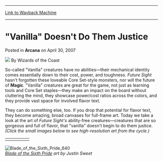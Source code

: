 
---
[Link to Wayback Machine](https://web.archive.org/web/20210417231239/https://magic.wizards.com/en/articles/archive/vanilla-doesnt-do-them-justice-2007-04-30)

[_metadata_:author]:- "Wizards of the Coast"
[_metadata_:description]:- "So-called `Vanilla` creatures have no abilities—their mechanical identity comes essentially down to their cost, power, and toughness. Future Sight hasn't forgotten these loveable Core Set-style monsters, nor will the future of Magic. `Vanilla` creatures are great for the game, not just as learning tools and Core Set staples—they make an impact on the board without cluttering"
[_metadata_:generator]:- "Drupal 7 (http://drupal.org)"
[_metadata_:node]:- "601951"
[_metadata_:publish_date]:- "2007-04-30"
[_metadata_:source]:- "div-main-content"
[_metadata_:title]:- "`Vanilla` Doesn't Do Them Justice"
[_metadata_:wayback_capture_timestamp]:- "2021-04-17 23:12:39"
[_metadata_:wayback_raw_url]:- "https://web.archive.org/web/20210417231239id_/https://magic.wizards.com/en/articles/archive/vanilla-doesnt-do-them-justice-2007-04-30"
[_metadata_:wayback_url]:- "https://magic.wizards.com/en/articles/archive/vanilla-doesnt-do-them-justice-2007-04-30"
---


"Vanilla" Doesn't Do Them Justice
=================================



 Posted in **Arcana**
 on April 30, 2007 






![](https://media.magic.wizards.com/styles/auth_small/public/images/person/wizards_author.jpg)
By Wizards of the Coast












So-called "Vanilla" creatures have no abilities—their mechanical identity comes essentially down to their cost, power, and toughness. *Future Sight* hasn't forgotten these loveable Core Set-style monsters, nor will the future of **Magic**. "Vanilla" creatures are great for the game, not just as learning tools and Core Set staples—they make an impact on the board without cluttering the mind, they showcase power/cost ratios across the colors, and they provide vast space for involved flavor text.


They can do something else, too. If you drop that potential for flavor text, they become amazing, broad canvases for full-frame art. Today we take a look at the art of *Future Sight's* ability-free creatures—creatures that are so gorgeous and full of flavor, that "vanilla" doesn't begin to do them justice. *(Click the small images below to see high-resolution art from the cycle.)*




|  |  |  |  |  |
| --- | --- | --- | --- | --- |
|  |  |  |  |  |

![Blade_of_the_Sixth_Pride_640](https://media.magic.wizards.com/image_legacy_migration/magic/images/cardart/FUT/Blade_of_the_Sixth_Pride_640.jpg)  
*[Blade of the Sixth Pride](http://gatherer.wizards.com/Pages/Card/Details.aspx?name=Blade+of+the+Sixth+Pride) art by Justin Sweet* 







